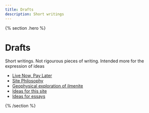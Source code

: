 ```yaml
---
title: Drafts
description: Short writings
---
```


{% section .hero %}
# Drafts
Short writings. Not rigourous pieces of writing. Intended more for the expression of ideas

- [Live Now, Pay Later](/drafts/buylater-paynow)
- [Site Philosophy](/drafts/site-philosophy)
- [Geophysical exploration of ilmenite](/drafts/gpx-ilmenite)
- [Ideas for this site](/drafts/site-ideas)
- [Ideas for essays](/drafts/ideas)

{% /section  %}